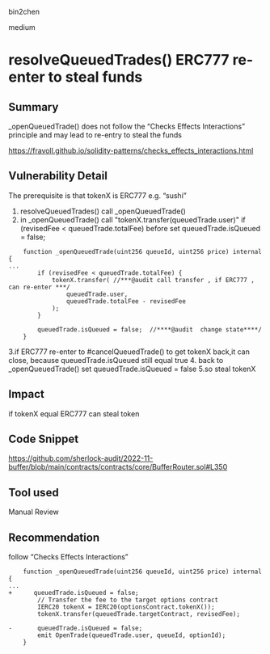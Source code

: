 bin2chen

medium

# resolveQueuedTrades() ERC777 re-enter to steal funds

## Summary
_openQueuedTrade() does not follow the “Checks Effects Interactions” principle and may lead to re-entry to steal the funds

https://fravoll.github.io/solidity-patterns/checks_effects_interactions.html

## Vulnerability Detail
The prerequisite is that tokenX is ERC777 e.g. “sushi”
1. resolveQueuedTrades() call _openQueuedTrade()
2. in _openQueuedTrade() call "tokenX.transfer(queuedTrade.user)" if (revisedFee < queuedTrade.totalFee) before set queuedTrade.isQueued = false; 
```solidity
    function _openQueuedTrade(uint256 queueId, uint256 price) internal {
...
        if (revisedFee < queuedTrade.totalFee) {
            tokenX.transfer( //***@audit call transfer , if ERC777 , can re-enter ***/
                queuedTrade.user,
                queuedTrade.totalFee - revisedFee
            );
        }

        queuedTrade.isQueued = false;  //****@audit  change state****/
    }
```
3.if ERC777 re-enter to #cancelQueuedTrade() to get tokenX back,it can close,  because queuedTrade.isQueued still equal true
4. back to _openQueuedTrade()  set queuedTrade.isQueued = false
5.so steal tokenX
## Impact
if tokenX equal ERC777 can steal token
## Code Snippet
https://github.com/sherlock-audit/2022-11-buffer/blob/main/contracts/contracts/core/BufferRouter.sol#L350

## Tool used

Manual Review

## Recommendation

follow “Checks Effects Interactions” 

```solidity
    function _openQueuedTrade(uint256 queueId, uint256 price) internal {
...
+      queuedTrade.isQueued = false; 
        // Transfer the fee to the target options contract
        IERC20 tokenX = IERC20(optionsContract.tokenX());
        tokenX.transfer(queuedTrade.targetContract, revisedFee);

-       queuedTrade.isQueued = false; 
        emit OpenTrade(queuedTrade.user, queueId, optionId);
    }
```